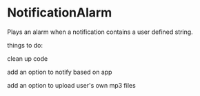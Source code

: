 # NotificationAlarm

Plays an alarm when a notification contains a user defined string.

things to do:

clean up code

add an option to notify based on app

add an option to upload user's own mp3 files

